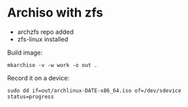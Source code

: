 # Archiso with zfs

* archzfs repo added
* zfs-linux installed


Build image:

```
mkarchiso -v -w work -o out .
```

Record it on a device:

```
sudo dd if=out/archlinux-DATE-x86_64.iso of=/dev/sdevice status=progress
```
